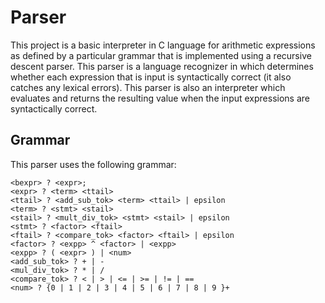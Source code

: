 # Parser

This project is a basic interpreter in C language for arithmetic expressions as defined by a particular grammar that is implemented using a recursive descent parser. This parser is a language recognizer in which determines whether each expression that is input is syntactically correct (it also catches any lexical errors). This parser is also an  interpreter which evaluates and returns the resulting value when the input expressions are syntactically correct.

## Grammar

This parser uses the following grammar:

	<bexpr> ? <expr>;
	<expr> ? <term> <ttail>
	<ttail> ? <add_sub_tok> <term> <ttail> | epsilon
	<term> ? <stmt> <stail>
	<stail> ? <mult_div_tok> <stmt> <stail> | epsilon
	<stmt> ? <factor> <ftail>
	<ftail> ? <compare_tok> <factor> <ftail> | epsilon
	<factor> ? <expp> ^ <factor> | <expp>
	<expp> ? ( <expr> ) | <num>
	<add_sub_tok> ? + | -
	<mul_div_tok> ? * | /
	<compare_tok> ? < | > | <= | >= | != | ==
	<num> ? {0 | 1 | 2 | 3 | 4 | 5 | 6 | 7 | 8 | 9 }+